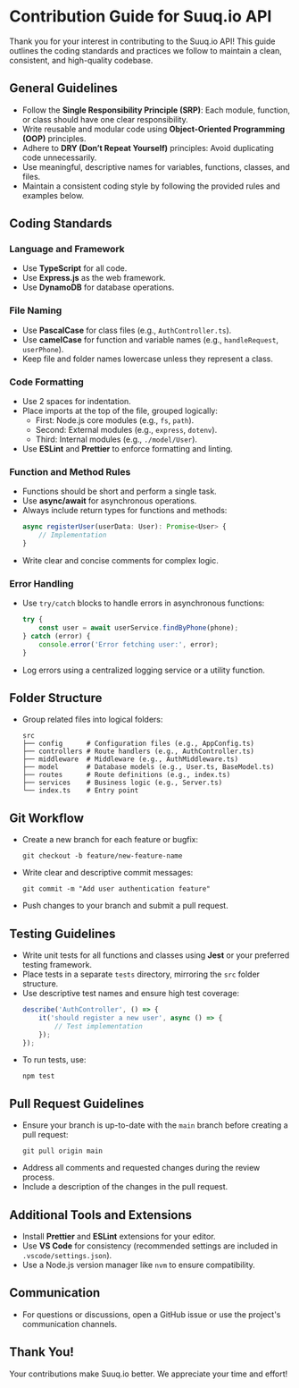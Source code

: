  # Contribution Guide for Suuq.io API
 
 Thank you for your interest in contributing to the Suuq.io API! This guide outlines the coding standards and practices we follow to maintain a clean, consistent, and high-quality codebase.
 
 ## General Guidelines
 - Follow the **Single Responsibility Principle (SRP)**: Each module, function, or class should have one clear responsibility.
 - Write reusable and modular code using **Object-Oriented Programming (OOP)** principles.
 - Adhere to **DRY (Don’t Repeat Yourself)** principles: Avoid duplicating code unnecessarily.
 - Use meaningful, descriptive names for variables, functions, classes, and files.
 - Maintain a consistent coding style by following the provided rules and examples below.
 
 ## Coding Standards
 
 ### Language and Framework
 - Use **TypeScript** for all code.
 - Use **Express.js** as the web framework.
 - Use **DynamoDB** for database operations.
 
 ### File Naming
 - Use **PascalCase** for class files (e.g., `AuthController.ts`).
 - Use **camelCase** for function and variable names (e.g., `handleRequest`, `userPhone`).
 - Keep file and folder names lowercase unless they represent a class.
 
 ### Code Formatting
 - Use 2 spaces for indentation.
 - Place imports at the top of the file, grouped logically:
   - First: Node.js core modules (e.g., `fs`, `path`).
   - Second: External modules (e.g., `express`, `dotenv`).
   - Third: Internal modules (e.g., `./model/User`).
 - Use **ESLint** and **Prettier** to enforce formatting and linting.
 
 ### Function and Method Rules
 - Functions should be short and perform a single task.
 - Use **async/await** for asynchronous operations.
 - Always include return types for functions and methods:
   ```typescript
   async registerUser(userData: User): Promise<User> {
       // Implementation
   }
   ```
 - Write clear and concise comments for complex logic.
 
 ### Error Handling
 - Use `try/catch` blocks to handle errors in asynchronous functions:
   ```typescript
   try {
       const user = await userService.findByPhone(phone);
   } catch (error) {
       console.error('Error fetching user:', error);
   }
   ```
 - Log errors using a centralized logging service or a utility function.
 
 ## Folder Structure
 - Group related files into logical folders:
   ```
   src
   ├── config      # Configuration files (e.g., AppConfig.ts)
   ├── controllers # Route handlers (e.g., AuthController.ts)
   ├── middleware  # Middleware (e.g., AuthMiddleware.ts)
   ├── model       # Database models (e.g., User.ts, BaseModel.ts)
   ├── routes      # Route definitions (e.g., index.ts)
   ├── services    # Business logic (e.g., Server.ts)
   └── index.ts    # Entry point
   ```
 
 ## Git Workflow
 - Create a new branch for each feature or bugfix:
   ```
   git checkout -b feature/new-feature-name
   ```
 - Write clear and descriptive commit messages:
   ```
   git commit -m "Add user authentication feature"
   ```
 - Push changes to your branch and submit a pull request.
 
 ## Testing Guidelines
 - Write unit tests for all functions and classes using **Jest** or your preferred testing framework.
 - Place tests in a separate `tests` directory, mirroring the `src` folder structure.
 - Use descriptive test names and ensure high test coverage:
   ```typescript
   describe('AuthController', () => {
       it('should register a new user', async () => {
           // Test implementation
       });
   });
   ```
 - To run tests, use:
   ```
   npm test
   ```
 
 ## Pull Request Guidelines
 - Ensure your branch is up-to-date with the `main` branch before creating a pull request:
   ```
   git pull origin main
   ```
 - Address all comments and requested changes during the review process.
 - Include a description of the changes in the pull request.
 
 ## Additional Tools and Extensions
 - Install **Prettier** and **ESLint** extensions for your editor.
 - Use **VS Code** for consistency (recommended settings are included in `.vscode/settings.json`).
 - Use a Node.js version manager like `nvm` to ensure compatibility.
 
 ## Communication
 - For questions or discussions, open a GitHub issue or use the project's communication channels.
 
 ## Thank You!
 Your contributions make Suuq.io better. We appreciate your time and effort!
